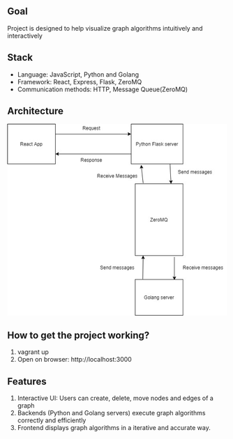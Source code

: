 ## Goal
Project is designed to help visualize graph algorithms intuitively and interactively
## Stack
+ Language: JavaScript, Python and Golang
+ Framework: React, Express, Flask, ZeroMQ
+ Communication methods: HTTP, Message Queue(ZeroMQ)
## Architecture
![Architecture](/images/383-project.jpg)
## How to get the project working?
1. vagrant up
2. Open on browser: http://localhost:3000                                     
## Features
1. Interactive UI: Users can create, delete, move nodes and edges of a graph
2. Backends (Python and Golang servers) execute graph algorithms correctly and efficiently
3. Frontend displays graph algorithms in a iterative and accurate way.  